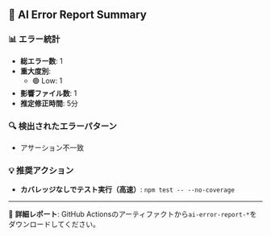 ## 🤖 AI Error Report Summary

### 📊 エラー統計
- **総エラー数**: 1
- **重大度別**:
  - 🟢 Low: 1
- **影響ファイル数**: 1
- **推定修正時間**: 5分

### 🔍 検出されたエラーパターン
- アサーション不一致

### 💡 推奨アクション
- **カバレッジなしでテスト実行（高速）**: `npm test -- --no-coverage`

---
📄 **詳細レポート**: GitHub Actionsのアーティファクトから`ai-error-report-*`をダウンロードしてください。
